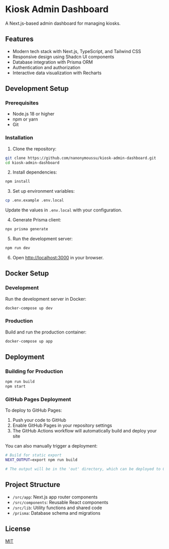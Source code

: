 # Kiosk Admin Dashboard

A Next.js-based admin dashboard for managing kiosks.

## Features

- Modern tech stack with Next.js, TypeScript, and Tailwind CSS
- Responsive design using Shadcn UI components
- Database integration with Prisma ORM
- Authentication and authorization
- Interactive data visualization with Recharts

## Development Setup

### Prerequisites

- Node.js 18 or higher
- npm or yarn
- Git

### Installation

1. Clone the repository:

```bash
git clone https://github.com/nanonymoussu/kiosk-admin-dashboard.git
cd kiosk-admin-dashboard
```

2. Install dependencies:

```bash
npm install
```

3. Set up environment variables:

```bash
cp .env.example .env.local
```

Update the values in `.env.local` with your configuration.

4. Generate Prisma client:

```bash
npx prisma generate
```

5. Run the development server:

```bash
npm run dev
```

6. Open [http://localhost:3000](http://localhost:3000) in your browser.

## Docker Setup

### Development

Run the development server in Docker:

```bash
docker-compose up dev
```

### Production

Build and run the production container:

```bash
docker-compose up app
```

## Deployment

### Building for Production

```bash
npm run build
npm start
```

### GitHub Pages Deployment

To deploy to GitHub Pages:

1. Push your code to GitHub
2. Enable GitHub Pages in your repository settings
3. The GitHub Actions workflow will automatically build and deploy your site

You can also manually trigger a deployment:

```bash
# Build for static export
NEXT_OUTPUT=export npm run build

# The output will be in the 'out' directory, which can be deployed to GitHub Pages
```

## Project Structure

- `/src/app`: Next.js app router components
- `/src/components`: Reusable React components
- `/src/lib`: Utility functions and shared code
- `/prisma`: Database schema and migrations

## License

[MIT](LICENSE)
